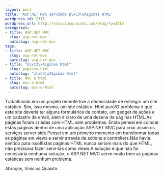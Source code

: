 ```yaml
--- 
layout: post
title: "ASP.NET MVC servindo p\xC3\xA1ginas HTML"
wordpress_id: 2315
wordpress_url: http://viniciusquaiato.com/blog/?p=2315
categories: 
- title: ASP.NET MVC
  slug: asp-net-mvc
  autoslug: asp.net-mvc
tags: 
- title: ASP.NET MVC
  slug: asp-net-mvc
  autoslug: asp.net-mvc
- title: "p\xC3\xA1ginas html"
  slug: paginas-html
  autoslug: "p\xC3\xA1ginas-html"
- title: MVC e html
  slug: mvc-e-html
  autoslug: mvc-e-html
---
```

Trabalhando em um projeto recente tive a necessidade de entregar um site estático. Sim, isso mesmo, um site estático. Html puro!O problema é que este site deveria ter alguns formulários de contato, um gadget de ações e um cadastro de email, além é claro de uma dezena de páginas HTML.As páginas foram criadas com HTML sem problemas. Então pensei em colocar estas páginas dentro de uma aplicação ASP.NET MVC para criar assim os serviços server side.Pensei em um primeiro momento em transformar todas as páginas em views e servir através de actions e controllers.Não havia sentido para isso!Estas páginas HTML nunca seriam mais do que HTML, não precisava fazer serví-las como views.A solução é que não foi necessária nenhuma solução, o ASP.NET MVC serve muito bem as páginas estáticas sem nenhum problema.

Abraços,
Vinicius Quaiato.
